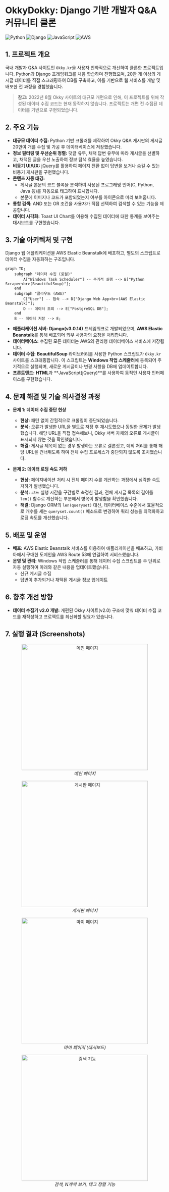 # OkkyDokky: Django 기반 개발자 Q&A 커뮤니티 클론

![Python](https://img.shields.io/badge/Python-3.9%2B-blue?logo=python&logoColor=white) ![Django](https://img.shields.io/badge/Django-3.0-darkgreen?logo=django) ![JavaScript](https://img.shields.io/badge/JavaScript-jQuery-yellow?logo=javascript&logoColor=white) ![AWS](https://img.shields.io/badge/AWS-Elastic%20Beanstalk-orange?logo=amazonaws)

## 1. 프로젝트 개요

국내 개발자 Q&A 사이트인 `Okky.kr`을 사용자 친화적으로 개선하여 클론한 프로젝트입니다. Python과 Django 프레임워크를 처음 학습하며 진행했으며, 20만 개 이상의 게시글 데이터를 직접 스크래핑하여 DB를 구축하고, 이를 기반으로 웹 서비스를 개발 및 배포한 전 과정을 경험했습니다.

> **참고:** 2022년 8월 Okky 사이트의 대규모 개편으로 인해, 이 프로젝트를 위해 작성된 데이터 수집 코드는 현재 동작하지 않습니다. 프로젝트는 개편 전 수집된 데이터를 기반으로 구현되었습니다.

## 2. 주요 기능

- **대규모 데이터 수집:** Python 기반 크롤러를 제작하여 Okky Q&A 게시판의 게시글 20만여 개를 수집 및 가공 후 데이터베이스에 저장했습니다.
- **정보 필터링 및 우선순위 정렬:** 댓글 유무, 채택 답변 유무에 따라 게시글을 선별하고, 채택된 글을 우선 노출하여 정보 탐색 효율을 높였습니다.
- **비동기 UI/UX:** jQuery를 활용하여 페이지 전환 없이 답변을 보거나 숨길 수 있는 비동기 게시판을 구현했습니다.
- **콘텐츠 자동 태깅:**
  - 게시글 본문의 코드 블록을 분석하여 사용된 프로그래밍 언어(C, Python, Java 등)를 자동으로 태그하여 표시합니다.
  - 본문에 이미지나 코드가 포함되었는지 여부를 아이콘으로 미리 보여줍니다.
- **통합 검색:** AND 또는 OR 조건을 사용자가 직접 선택하여 검색할 수 있는 기능을 제공합니다.
- **데이터 시각화:** Toast UI Chart를 이용해 수집된 데이터에 대한 통계를 보여주는 대시보드를 구현했습니다.

## 3. 기술 아키텍처 및 구현

Django 웹 애플리케이션을 AWS Elastic Beanstalk에 배포하고, 별도의 스크립트로 데이터 수집을 자동화하는 구조입니다.

```mermaid
graph TD;
    subgraph "데이터 수집 (로컬)"
        A["Windows Task Scheduler"] -- 주기적 실행 --> B["Python Scraper<br>(BeautifulSoup)"];
    end
    subgraph "클라우드 (AWS)"
        C["User"] -- 접속 --> D["Django Web App<br>(AWS Elastic Beanstalk)"];
        D -- 데이터 조회 --> E["PostgreSQL DB"];
    end
    B -- 데이터 저장 --> E;
```

- **애플리케이션 서버:** **Django(v3.0.14)** 프레임워크로 개발되었으며, **AWS Elastic Beanstalk**를 통해 배포되어 외부 사용자의 요청을 처리합니다.
- **데이터베이스:** 수집된 모든 데이터는 AWS의 관리형 데이터베이스 서비스에 저장됩니다.
- **데이터 수집:** **BeautifulSoup** 라이브러리를 사용한 Python 스크립트가 `Okky.kr` 사이트를 스크래핑합니다. 이 스크립트는 **Windows 작업 스케줄러**에 등록되어 주기적으로 실행되며, 새로운 게시글이나 변경 사항을 DB에 업데이트합니다.
- **프론트엔드:** **HTML**과 **JavaScript(jQuery)**를 사용하여 동적인 사용자 인터페이스를 구현했습니다.

## 4. 문제 해결 및 기술 의사결정 과정

- **문제 1: 데이터 수집 중단 현상**
  - **현상:** 패턴 없이 간헐적으로 크롤링이 중단되었습니다.
  - **분석:** 오류가 발생한 URL을 별도로 저장 후 재시도했으나 동일한 문제가 발생했습니다. 해당 URL을 직접 접속해보니, Okky 서버 자체의 오류로 게시글이 표시되지 않는 것을 확인했습니다.
  - **해결:** 게시글 제목이 없는 경우 발생하는 오류로 결론짓고, 예외 처리를 통해 해당 URL을 건너뛰도록 하여 전체 수집 프로세스가 중단되지 않도록 조치했습니다.

- **문제 2: 데이터 로딩 속도 저하**
  - **현상:** 페이지네이션 처리 시 전체 페이지 수를 계산하는 과정에서 심각한 속도 저하가 발생했습니다.
  - **분석:** 코드 실행 시간을 구간별로 측정한 결과, 전체 게시글 목록의 길이를 `len()` 함수로 계산하는 부분에서 병목이 발생함을 확인했습니다.
  - **해결:** Django ORM의 `len(queryset)` 대신, 데이터베이스 수준에서 효율적으로 개수를 세는 `queryset.count()` 메소드로 변경하여 쿼리 성능을 최적화하고 로딩 속도를 개선했습니다.

## 5. 배포 및 운영

- **배포:** AWS Elastic Beanstalk 서비스를 이용하여 애플리케이션을 배포하고, 가비아에서 구매한 도메인을 AWS Route 53에 연결하여 서비스했습니다.
- **운영 및 관리:** Windows 작업 스케줄러를 통해 데이터 수집 스크립트를 주 단위로 자동 실행하여 아래와 같은 내용을 업데이트했습니다.
  - 신규 게시글 수집
  - 답변이 추가되거나 채택된 게시글 정보 업데이트

## 6. 향후 개선 방향

- **데이터 수집기 v2.0 개발:** 개편된 Okky 사이트(v2.0) 구조에 맞춰 데이터 수집 코드를 재작성하고 프로젝트를 최신화할 필요가 있습니다.

## 7. 실행 결과 (Screenshots)

<p align="center">
  <img src="https://user-images.githubusercontent.com/102448185/194038944-b5725a4b-c14c-4600-a1ef-b6393cb97e44.jpg" alt="메인 페이지" width="400"/>
  <br><em>메인 페이지</em>
</p>
<p align="center">
  <img src="https://user-images.githubusercontent.com/102448185/194038997-5b8c8590-b2b2-4227-9b4d-c3ab6c4426b5.jpg" alt="게시판 페이지" width="400"/>
  <br><em>게시판 페이지</em>
</p>
<p align="center">
  <img src="https://user-images.githubusercontent.com/102448185/194039028-62b2aa9c-5a87-46a6-9f9c-511b9eed4b60.jpg" alt="마이 페이지" width="400"/>
  <br><em>마이 페이지 (대시보드)</em>
</p>
<p align="center">
  <img src="https://user-images.githubusercontent.com/102448185/194039110-a859886a-a4e3-4e25-8233-9a1b3f43ba7c.jpg" alt="검색 기능" width="400"/>
  <br><em>검색, N개씩 보기, 태그 정렬 기능</em>
</p>
